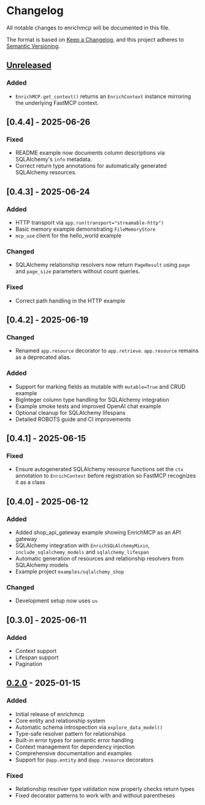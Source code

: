 # Changelog

All notable changes to enrichmcp will be documented in this file.

The format is based on [Keep a Changelog](https://keepachangelog.com/en/1.1.0/),
and this project adheres to [Semantic Versioning](https://semver.org/spec/v2.0.0.html).

## [Unreleased]
### Added
- `EnrichMCP.get_context()` returns an `EnrichContext` instance mirroring
  the underlying FastMCP context.

## [0.4.4] - 2025-06-26

### Fixed
- README example now documents column descriptions via SQLAlchemy's `info`
  metadata.
- Correct return type annotations for automatically generated SQLAlchemy
  resources.

## [0.4.3] - 2025-06-24

### Added
- HTTP transport via `app.run(transport="streamable-http")`
- Basic memory example demonstrating `FileMemoryStore`
- `mcp_use` client for the hello_world example

### Changed
- SQLAlchemy relationship resolvers now return `PageResult` using
  `page` and `page_size` parameters without count queries.

### Fixed
- Correct path handling in the HTTP example

## [0.4.2] - 2025-06-19

### Changed
- Renamed `app.resource` decorator to `app.retrieve`. `app.resource` remains
  as a deprecated alias.

### Added
- Support for marking fields as mutable with `mutable=True` and CRUD example
- BigInteger column type handling for SQLAlchemy integration
- Example smoke tests and improved OpenAI chat example
- Optional cleanup for SQLAlchemy lifespans
- Detailed ROBOTS guide and CI improvements

## [0.4.1] - 2025-06-15

### Fixed
- Ensure autogenerated SQLAlchemy resource functions set the `ctx` annotation
  to `EnrichContext` before registration so FastMCP recognizes it as a class

## [0.4.0] - 2025-06-12

### Added
- Added shop_api_gateway example showing EnrichMCP as an API gateway
- SQLAlchemy integration with `EnrichSQLAlchemyMixin`,
  `include_sqlalchemy_models` and `sqlalchemy_lifespan`
- Automatic generation of resources and relationship resolvers from
  SQLAlchemy models
- Example project `examples/sqlalchemy_shop`

### Changed
- Development setup now uses `uv`

## [0.3.0] - 2025-06-11

### Added
- Context support
- Lifespan support
- Pagination

## [0.2.0] - 2025-01-15

### Added
- Initial release of enrichmcp
- Core entity and relationship system
- Automatic schema introspection via `explore_data_model()`
- Type-safe resolver pattern for relationships
- Built-in error types for semantic error handling
- Context management for dependency injection
- Comprehensive documentation and examples
- Support for `@app.entity` and `@app.resource` decorators

### Fixed
- Relationship resolver type validation now properly checks return types
- Fixed decorator patterns to work with and without parentheses

[Unreleased]: https://github.com/featureform/enrichmcp/compare/main...HEAD
[0.2.0]: https://github.com/featureform/enrichmcp/releases/tag/v0.2.0
